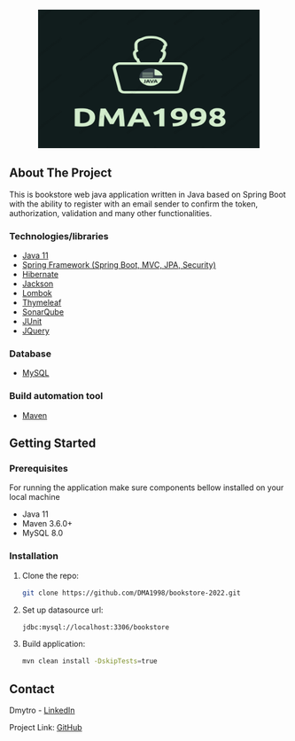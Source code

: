 <div id="top"></div>
<!--
*** Thanks for checking out the Best-README-Template. If you have a suggestion
*** that would make this better, please fork the repo and create a pull request
*** or simply open an issue with the tag "enhancement".
*** Don't forget to give the project a star!
*** Thanks again! Now go create something AMAZING! :D
-->



<!-- PROJECT SHIELDS -->
<!--
*** I'm using markdown "reference style" links for readability.
*** Reference links are enclosed in brackets [ ] instead of parentheses ( ).
*** See the bottom of this document for the declaration of the reference variables
*** for contributors-url, forks-url, etc. This is an optional, concise syntax you may use.
*** https://www.markdownguide.org/basic-syntax/#reference-style-links
-->
<!-- ABOUT THE PROJECT -->
<!-- PROJECT LOGO -->
<br />
<div align="center">
  <a href="https://github.com/othneildrew/Best-README-Template">
    <img src="src/main/resources/logo/DMA1998.png" alt="Logo" width="400" height="250">
  </a>
   </div>
   
## About The Project


This is bookstore web java application written in Java based on Spring Boot with the ability to register with an email sender to confirm the token, authorization, validation and many other functionalities.

### Technologies/libraries
* [Java 11](https://www.oracle.com/java/technologies/javase/jdk11-archive-downloads.html)
* [Spring Framework (Spring Boot, MVC, JPA, Security)](https://spring.io/projects)
* [Hibernate](https://hibernate.org/orm/)
* [Jackson](https://github.com/FasterXML/jackson)
* [Lombok](https://projectlombok.org/)
* [Thymeleaf](https://www.thymeleaf.org/)
* [SonarQube](https://www.sonarqube.org/)
* [JUnit](https://junit.org/junit4/javadoc/latest/)
* [JQuery](https://jquery.com)

### Database
* [MySQL](https://www.mysql.com/)

### Build automation tool
* [Maven](https://maven.apache.org/)

## Getting Started

### Prerequisites

For running the application make sure components bellow installed on your local machine

* Java 11
* Maven 3.6.0+
* MySQL 8.0

### Installation

1. Clone the repo:
   ```sh
   git clone https://github.com/DMA1998/bookstore-2022.git
   ```
2. Set up datasource url:
   ```sh
   jdbc:mysql://localhost:3306/bookstore
   ```
3. Build application:
   ```sh
   mvn clean install -DskipTests=true
   ```

<!-- CONTACT -->
## Contact

Dmytro - [LinkedIn](https://www.linkedin.com/in/dmitriy-mykh/)

Project Link: [GitHub](https://github.com/DMA1998/bookstore-2022)
